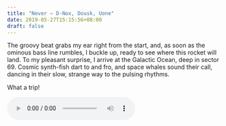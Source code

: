 ```yaml
---
title: "Never — D-Nox, Dousk, Uone"
date: 2019-05-27T15:15:56+08:00
draft: false
---
```

The groovy beat grabs my ear right from the start, and, as soon as the ominous bass line rumbles, I buckle up, ready to see where this rocket will land. To my pleasant surprise, I arrive at the Galactic Ocean, deep in sector 69. Cosmic synth-fish dart to and fro, and space whales sound their call, dancing in their slow, strange way to the pulsing rhythms.

What a trip! 

<audio
  controls
  src="https://www.computerhope.com/jargon/m/example.mp3">
  Your browser doesn't support HTML5 audio. Here is a <a href="mixes.headphonecommute.com/Headphone_Commute_-_Brian_Megamix.mp3">link to the audio</a> instead.
</audio>
